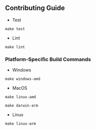 ## Contributing Guide

- Test

```
make test
```

- Lint

```
make lint
```

### Platform-Specific Build Commands

- Windows

```
make windows-amd
```

- MacOS

```
make linux-amd
```

```
make darwin-arm
```

- Linux

```
make linux-arm
```

